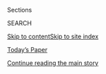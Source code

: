 <div id="app">

<div>

<div class="NYTAppHideMasthead css-1r6wvpq e1suatyy0">

<div class="section css-ui9rw0 e1suatyy2">

<div class="css-eph4ug er09x8g0">

<div class="css-6n7j50">

</div>

<span class="css-1dv1kvn">Sections</span>

<div class="css-10488qs">

<span class="css-1dv1kvn">SEARCH</span>

</div>

[Skip to content](#site-content)[Skip to site
index](#site-index)

</div>

<div class="css-10698na e1huz5gh0">

</div>

</div>

<div id="masthead-bar-one" class="section hasLinks css-15hmgas e1csuq9d3">

<div class="css-uqyvli e1csuq9d0">

</div>

<div class="css-1uqjmks e1csuq9d1">

</div>

<div class="css-9e9ivx">

[](https://myaccount.nytimes3xbfgragh.onion/auth/login?response_type=cookie&client_id=vi)

</div>

<div class="css-1bvtpon e1csuq9d2">

[Today’s Paper](https://www.nytimes3xbfgragh.onion/section/todayspaper)

</div>

</div>

</div>

</div>

<div data-aria-hidden="false">

<div id="site-content" data-role="main">

<div id="top-wrapper" class="css-15p45cc eaca97t0" type="top">

<div id="top-slug" class="css-19x0jxb eaca97t1" hidden="">

Advertisement

</div>

[Continue reading the main
story](#after-top)

<div class="ad top-wrapper" style="text-align:center;height:100%;display:block;min-height:90px">

<div id="top" class="place-ad" data-position="top" data-size-key="top">

</div>

</div>

<div id="after-top">

</div>

</div>

<div id="byline" class="section css-15h4p1b e9abtgs0">

<div class="css-1j21atc e1svk9qx1">

<div class="css-nfcc9b e1svk9qx3">

<div class="css-vl9dhg e1svk9qx5">

<div class="css-1nrhkj6 e1svk9qx6">

# David Segal

</div>

## <span>Recent and archived work by David Segal for The New York Times</span>

</div>

</div>

</div>

<div>

<div id="mid1-wrapper" class="css-1mn4oms eaca97t0" type="rank">

<div id="mid1-slug" class="css-1tag3rd eaca97t1">

Advertisement

</div>

[Continue reading the main
story](#after-mid1)

<div id="mid1" class="ad mid1-wrapper" style="text-align:center;height:100%;display:block">

</div>

<div id="after-mid1">

</div>

</div>

</div>

<div class="css-185go5a e1o5byef0">

<div class="css-15cbhtu">

  - [Latest](#stream-panel)
  - <span class="css-6n7j50">Search</span>
    <div class="control">
    <div class="label-container css-1dv1kvn">
    Search
    </div>
    <div class="css-wm4t3d">
    **<span id="clear-search-input" class="css-1dv1kvn">Clear this text
    input</span>
    </div>
    </div>
    <span class="css-1iovbfw"></span>

<div id="stream-panel" class="section css-8msx5b e1jz0cab1">

<div class="css-13mho3u">

1.  
    
    <div class="css-1cp3ece">
    
    <div class="css-1l4spti">
    
    [](/2020/07/31/business/executives-are-getting-together-in-video-games-to-bond-brainstorm-or-rampage.html)
    
    <div class="css-79elbk">
    
    ![](https://static01.graylady3jvrrxbe.onion/images/2020/08/02/business/31videogames-05/31videogames-05-thumbWide-v2.jpg?quality=75&auto=webp&disable=upscale)
    
    </div>
    
    ## Executives are getting together in video games, to bond, brainstorm or rampage.
    
    <div class="css-1nqbnmb ea5icrr0">
    
    By <span class="css-1n7hynb">David
    Segal</span>
    
    </div>
    
    </div>
    
    <div class="css-1lc2l26 e1xfvim33">
    
    </div>
    
    </div>

2.  
    
    <div class="css-1cp3ece">
    
    <div class="css-1l4spti">
    
    [](/2020/07/31/business/video-game-meetings.html)
    
    <div class="css-79elbk">
    
    ![](https://static01.graylady3jvrrxbe.onion/images/2020/07/31/autossell/31videogame-meetings-vid-still/31videogame-meetings-vid-still-thumbWide-v2.jpg?quality=75&auto=webp&disable=upscale)
    
    </div>
    
    ## ‘Hey, You Free on Friday for a Meeting and a Bank Heist?’
    
    Eager for an alternative to Zoom, executives are getting together in
    video games, to bond, brainstorm or rampage.
    
    <div class="css-1nqbnmb ea5icrr0">
    
    By <span class="css-1n7hynb">David
    Segal</span>
    
    </div>
    
    </div>
    
    <div class="css-1lc2l26 e1xfvim33">
    
    </div>
    
    </div>

3.  
    
    <div class="css-1cp3ece">
    
    <div class="css-1l4spti">
    
    [](/2020/06/26/business/restaurant-reopenings-coronavirus.html)
    
    <div class="css-79elbk">
    
    ![](https://static01.graylady3jvrrxbe.onion/images/2020/06/28/business/26APPLEBEES-01/26APPLEBEES-01-thumbWide.jpg?quality=75&auto=webp&disable=upscale)
    
    </div>
    
    ## Welcome to Applebee’s\! Can I Get You Started With Some Disinfectant?
    
    Chain restaurants are rethinking food for diners who fear the virus
    — and one another.
    
    <div class="css-1nqbnmb ea5icrr0">
    
    By <span class="css-1n7hynb">David
    Segal</span>
    
    </div>
    
    </div>
    
    <div class="css-1lc2l26 e1xfvim33">
    
    </div>
    
    </div>

4.  
    
    <div class="css-1cp3ece">
    
    <div class="css-1l4spti">
    
    [](/2020/05/22/business/logistics-supply-chains.html)
    
    <div class="css-79elbk">
    
    ![](https://static01.graylady3jvrrxbe.onion/images/2020/05/24/business/22LOGISTICS-01/22LOGISTICS-01-thumbWide-v2.jpg?quality=75&auto=webp&disable=upscale)
    
    </div>
    
    ## What Happened to the Great American Logistics Machine?
    
    Nobody could make supply chains sing like the United States. And now
    maybe nobody can, period.
    
    <div class="css-1nqbnmb ea5icrr0">
    
    By <span class="css-1n7hynb">David
    Segal</span>
    
    </div>
    
    </div>
    
    <div class="css-1lc2l26 e1xfvim33">
    
    </div>
    
    </div>

5.  
    
    <div class="css-1cp3ece">
    
    <div class="css-1l4spti">
    
    [](/2020/05/14/business/1918-flu-memorials.html)
    
    <div class="css-79elbk">
    
    ![](https://static01.graylady3jvrrxbe.onion/images/2020/05/08/business/00FLUMEMORIAL-03/00FLUMEMORIAL-03-thumbWide.jpg?quality=75&auto=webp&disable=upscale)
    
    </div>
    
    ## Why Are There Almost No Memorials to the Flu of 1918?
    
    A restaurant owner in Vermont and a professor from New Zealand are
    among the few to commemorate the most lethal pandemic since the
    bubonic plague.
    
    <div class="css-1nqbnmb ea5icrr0">
    
    By <span class="css-1n7hynb">David
    Segal</span>
    
    </div>
    
    </div>
    
    <div class="css-1lc2l26 e1xfvim33">
    
    </div>
    
    </div>

6.  
    
    <div class="css-1cp3ece">
    
    <div class="css-1l4spti">
    
    [](/2020/05/05/business/karan-singh-magic.html)
    
    <div class="css-79elbk">
    
    ![](https://static01.graylady3jvrrxbe.onion/images/2020/05/10/business/10MAGICMAN-01/10MAGICMAN-01-thumbWide.jpg?quality=75&auto=webp&disable=upscale)
    
    </div>
    
    ## For His Next Trick, This Magician Will Amaze an Anxious World
    
    Locked down in his New Delhi bedroom, the “psychological
    illusionist” Karan Singh is performing free online for anyone who
    asks.
    
    <div class="css-1nqbnmb ea5icrr0">
    
    By <span class="css-1n7hynb">David
    Segal</span>
    
    </div>
    
    </div>
    
    <div class="css-1lc2l26 e1xfvim33">
    
    </div>
    
    </div>

7.  
    
    <div class="css-1cp3ece">
    
    <div class="css-1l4spti">
    
    [](/2020/04/24/business/coronavirus-golfers.html)
    
    <div class="css-79elbk">
    
    ![](https://static01.graylady3jvrrxbe.onion/images/2020/04/26/business/00GOLF-CORONAVIRUS-03/00GOLF-CORONAVIRUS-03-thumbWide-v2.jpg?quality=75&auto=webp&disable=upscale)
    
    </div>
    
    ## Guerrilla Golfers Sneak Onto Greens Closed by Pandemic
    
    Half of all golf courses are shut down. But across America — and
    especially in Florida — renegades are still getting their fix.
    
    <div class="css-1nqbnmb ea5icrr0">
    
    By <span class="css-1n7hynb">David
    Segal</span>
    
    </div>
    
    </div>
    
    <div class="css-1lc2l26 e1xfvim33">
    
    </div>
    
    </div>

8.  
    
    <div class="css-1cp3ece">
    
    <div class="css-1l4spti">
    
    [](/2020/04/20/arts/television/tony-dalton-better-call-saul-finale.html)
    
    <div class="css-79elbk">
    
    ![](https://static01.graylady3jvrrxbe.onion/images/2020/04/22/arts/20saul-dalton/merlin_171686190_7fe87b8b-5b03-4ccf-be69-786ad3348ca0-thumbWide.jpg?quality=75&auto=webp&disable=upscale)
    
    </div>
    
    ## Tony Dalton Talks ‘Better Call Saul’: Sympathy for el Diablo
    
    Ahead of the Season 5 finale, the Mexican actor talked about playing
    Lalo Salamanca, a killer with charisma to spare.
    
    <div class="css-1nqbnmb ea5icrr0">
    
    By <span class="css-1n7hynb">David
    Segal</span>
    
    </div>
    
    </div>
    
    <div class="css-1lc2l26 e1xfvim33">
    
    </div>
    
    </div>

9.  
    
    <div class="css-1cp3ece">
    
    <div class="css-1l4spti">
    
    [](/2020/04/20/arts/television/better-call-saul-season-5-finale-recap.html)
    
    <div class="css-79elbk">
    
    ![](https://static01.graylady3jvrrxbe.onion/images/2020/04/20/arts/20saul-recap/merlin_171692928_f4806404-cbd7-4d0a-a83f-df315e96c2ab-thumbWide.jpg?quality=75&auto=webp&disable=upscale)
    
    </div>
    
    ### <span class="css-m70j1g">Better Call Saul</span>
    
    ## ‘Better Call Saul’ Season 5 Finale Recap: Close Calls
    
    In the season finale, Lalo turns the tables on the men sent to kill
    him, using kitchenware and cunning. Also, Kim hatches a very devious
    plan.
    
    <div class="css-1nqbnmb ea5icrr0">
    
    By <span class="css-1n7hynb">David
    Segal</span>
    
    </div>
    
    </div>
    
    <div class="css-1lc2l26 e1xfvim33">
    
    </div>
    
    </div>

10. 
    
    <div class="css-1cp3ece">
    
    <div class="css-1l4spti">
    
    [](/2020/04/13/arts/television/better-call-saul-episode-9-recap.html)
    
    <div class="css-79elbk">
    
    ![](https://static01.graylady3jvrrxbe.onion/images/2020/04/13/arts/13saul-recap/13saul-recap-thumbWide.jpg?quality=75&auto=webp&disable=upscale)
    
    </div>
    
    ### <span class="css-m70j1g">Better Call Saul</span>
    
    ## ‘Better Call Saul’ Season 5, Episode 9 Recap: Bullet Holes
    
    Jimmy’s newest client asks a lot of questions, a few of which he
    can’t quite answer. Thankfully, Kim can.
    
    <div class="css-1nqbnmb ea5icrr0">
    
    By <span class="css-1n7hynb">David Segal</span>
    
    </div>
    
    </div>
    
    <div class="css-1lc2l26 e1xfvim33">
    
    </div>
    
    </div>

<div class="css-13mho3u">

<div class="css-1t62hi8">

<div class="css-1stvaey">

Show
More

<div>

<div style="border:0;clip:rect(0 0 0 0);height:1px;margin:-1px;overflow:hidden;white-space:nowrap;padding:0;width:1px;position:absolute" data-role="log" data-aria-live="assertive">

</div>

<div style="border:0;clip:rect(0 0 0 0);height:1px;margin:-1px;overflow:hidden;white-space:nowrap;padding:0;width:1px;position:absolute" data-role="log" data-aria-live="assertive">

</div>

<div style="border:0;clip:rect(0 0 0 0);height:1px;margin:-1px;overflow:hidden;white-space:nowrap;padding:0;width:1px;position:absolute" data-role="log" data-aria-live="polite">

</div>

<div style="border:0;clip:rect(0 0 0 0);height:1px;margin:-1px;overflow:hidden;white-space:nowrap;padding:0;width:1px;position:absolute" data-role="log" data-aria-live="polite">

</div>

</div>

</div>

</div>

</div>

</div>

<div class="css-g6hk37 supplemental">

<div id="mid2-wrapper" class="css-10wkyv7 eaca97t0" type="lede">

<div id="mid2-slug" class="css-1tag3rd eaca97t1">

Advertisement

</div>

[Continue reading the main
story](#after-mid2)

<div id="mid2" class="ad mid2-wrapper" style="text-align:center;height:100%;display:block;min-height:250px">

</div>

<div id="after-mid2">

</div>

</div>

## Follow Elsewhere

<div class="module-body">

  - [**<span data-aria-hidden="true">DSegalNYTimes</span><span class="css-1dv1kvn">twitter
    page for DSegalNYTimes</span>](https://twitter.com/DSegalNYTimes)

</div>

## Feedback? Questions?

<div class="css-hftqp3">

Include your name, the article headline, and your message.

</div>

Email Author

</div>

</div>

</div>

</div>

</div>

</div>

## Site Index

<div>

</div>

## Site Information Navigation

  - [© <span>2020</span> <span>The New York Times
    Company</span>](https://help.nytimes3xbfgragh.onion/hc/en-us/articles/115014792127-Copyright-notice)

<!-- end list -->

  - [NYTCo](https://www.nytco.com/)
  - [Contact
    Us](https://help.nytimes3xbfgragh.onion/hc/en-us/articles/115015385887-Contact-Us)
  - [Work with us](https://www.nytco.com/careers/)
  - [Advertise](https://nytmediakit.com/)
  - [T Brand Studio](http://www.tbrandstudio.com/)
  - [Your Ad
    Choices](https://www.nytimes3xbfgragh.onion/privacy/cookie-policy#how-do-i-manage-trackers)
  - [Privacy](https://www.nytimes3xbfgragh.onion/privacy)
  - [Terms of
    Service](https://help.nytimes3xbfgragh.onion/hc/en-us/articles/115014893428-Terms-of-service)
  - [Terms of
    Sale](https://help.nytimes3xbfgragh.onion/hc/en-us/articles/115014893968-Terms-of-sale)
  - [Site
    Map](https://spiderbites.nytimes3xbfgragh.onion)
  - [Help](https://help.nytimes3xbfgragh.onion/hc/en-us)
  - [Subscriptions](https://www.nytimes3xbfgragh.onion/subscription?campaignId=37WXW)

</div>

</div>
